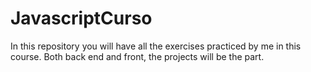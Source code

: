 # JavascriptCurso
In this repository you will have all the exercises practiced by me in this course. Both back end and front, the projects will be the part.
